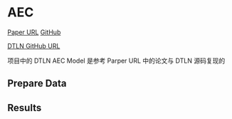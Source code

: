 # AEC

[Paper URL](https://arxiv.org/pdf/2010.14337.pdf) [GitHub](https://github.com/breizhn/DTLN-aec)

[DTLN GitHub URL](https://github.com/breizhn/DTLN)

项目中的 DTLN AEC Model 是参考 Parper URL 中的论文与 DTLN 源码复现的

## Prepare Data


## Results
